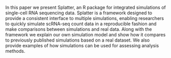 In this paper we present Splatter, an R package for integrated simulations of single-cell RNA sequencing data. Splatter is a framework designed to provide a consistent interface to multiple simulations, enabling researchers to quickly simulate scRNA-seq count data in a reproducible fashion and make comparisons between simulations and real data. Along with the framework we explain our own simulation model and show how it compares to previously published simulations based on a real dataset. We also provide examples of how simulations can be used for assessing analysis methods.